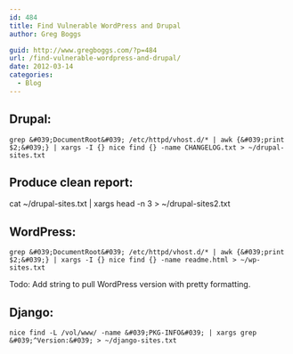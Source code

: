 ```yaml
---
id: 484
title: Find Vulnerable WordPress and Drupal
author: Greg Boggs

guid: http://www.gregboggs.com/?p=484
url: /find-vulnerable-wordpress-and-drupal/
date: 2012-03-14
categories:
  - Blog
---
```

## Drupal:

`grep &#039;DocumentRoot&#039; /etc/httpd/vhost.d/* | awk {&#039;print $2;&#039;} | xargs -I {} nice find {} -name CHANGELOG.txt > ~/drupal-sites.txt`

## Produce clean report:

cat ~/drupal-sites.txt | xargs head -n 3 > ~/drupal-sites2.txt

## WordPress:

`grep &#039;DocumentRoot&#039; /etc/httpd/vhost.d/* | awk {&#039;print $2;&#039;} | xargs -I {} nice find {} -name readme.html > ~/wp-sites.txt`

Todo: Add string to pull WordPress version with pretty formatting.

## Django:

     
    nice find -L /vol/www/ -name &#039;PKG-INFO&#039; | xargs grep &#039;^Version:&#039; > ~/django-sites.txt